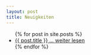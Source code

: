 ```yaml
---
layout: post
title: Neuigkeiten
---
```

  
  <ul>
  {% for post in site.posts %}
    <li>
      <a href="{{ post.url }}">{{ post.title }} ... weiter lesen</a>
    </li>
  {% endfor %}
</ul>

